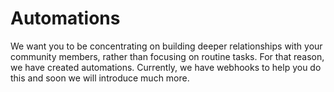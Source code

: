 # Automations

We want you to be concentrating on building deeper relationships with your community members, rather than focusing on routine tasks. For that reason, we have created automations. Currently, we have webhooks to help you do this and soon we will introduce much more.
